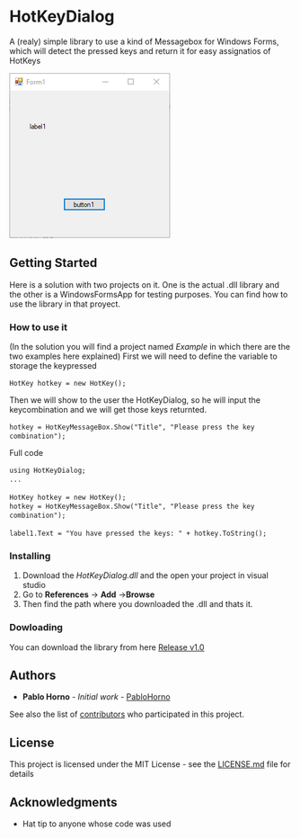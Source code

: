 # HotKeyDialog

A (realy) simple library to use a kind of Messagebox for Windows Forms, which will detect the pressed keys and return it for easy assignatios of HotKeys

![](hotkeyDialog.gif)
## Getting Started

Here is a solution with two projects on it. One is the actual .dll library and the other is a WindowsFormsApp for testing purposes.
You can find how to use the library in that proyect.


### How to use it

(In the solution you will find a project named _Example_ in which there are the two examples here explained)
First we will need to define the variable to storage the keypressed

```
HotKey hotkey = new HotKey();
```

Then we will show to the user the HotKeyDialog, so he will input the keycombination and we will get those keys returnted.

```
hotkey = HotKeyMessageBox.Show("Title", "Please press the key combination");
```

Full code
```
using HotKeyDialog;
...

HotKey hotkey = new HotKey();
hotkey = HotKeyMessageBox.Show("Title", "Please press the key combination");

label1.Text = "You have pressed the keys: " + hotkey.ToString();
```

### Installing

1. Download the _HotKeyDialog.dll_ and the open your project in visual studio
2. Go to **References** -> **Add** ->**Browse**
3. Then find the path where you downloaded the .dll and thats it.

### Dowloading

You can download the library from here [Release v1.0](https://github.com/PabloHorno/HotKeyDialog/releases/tag/v1.0)

## Authors

* **Pablo Horno** - *Initial work* - [PabloHorno](https://github.com/PabloHorno)

See also the list of [contributors](https://github.com/PabloHorno/HotKeyDialog/graphs/contributors) who participated in this project.

## License

This project is licensed under the MIT License - see the [LICENSE.md](LICENSE.md) file for details

## Acknowledgments

* Hat tip to anyone whose code was used
